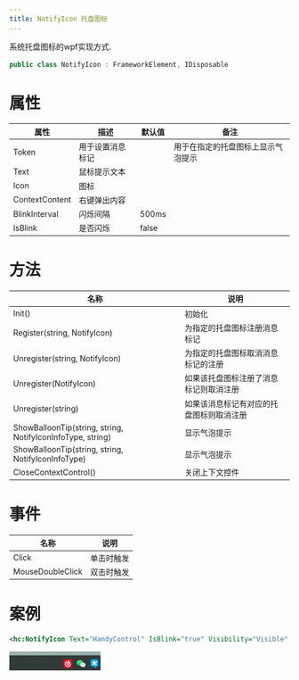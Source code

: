 ```yaml
---
title: NotifyIcon 托盘图标
---
```


系统托盘图标的wpf实现方式.

```cs
public class NotifyIcon : FrameworkElement, IDisposable
```

# 属性

|属性|描述|默认值|备注|
|-|-|-|-|
|Token|用于设置消息标记||用于在指定的托盘图标上显示气泡提示|
|Text|鼠标提示文本|||
|Icon|图标|||
|ContextContent|右键弹出内容|||
|BlinkInterval|闪烁间隔|500ms||
|IsBlink|是否闪烁|false|||

# 方法

|名称|说明|
|-|-|
| Init() | 初始化 |
| Register(string, NotifyIcon) | 为指定的托盘图标注册消息标记 |
| Unregister(string, NotifyIcon) | 为指定的托盘图标取消消息标记的注册 |
| Unregister(NotifyIcon) | 如果该托盘图标注册了消息标记则取消注册 |
| Unregister(string) | 如果该消息标记有对应的托盘图标则取消注册 |
| ShowBalloonTip(string, string, NotifyIconInfoType, string) | 显示气泡提示 |
| ShowBalloonTip(string, string, NotifyIconInfoType) | 显示气泡提示 |
| CloseContextControl() | 关闭上下文控件 |

# 事件

|名称|说明|
|-|-|
| Click | 单击时触发 |
| MouseDoubleClick | 双击时触发 |

# 案例

```xml
<hc:NotifyIcon Text="HandyControl" IsBlink="true" Visibility="Visible" Icon="/HandyControlDemo;component/Resources/Img/icon-white.ico"/>
```

![NotifyIcon](https://raw.githubusercontent.com/HandyOrg/HandyOrgResource/master/HandyControl/Resources/NotifyIcon.gif)